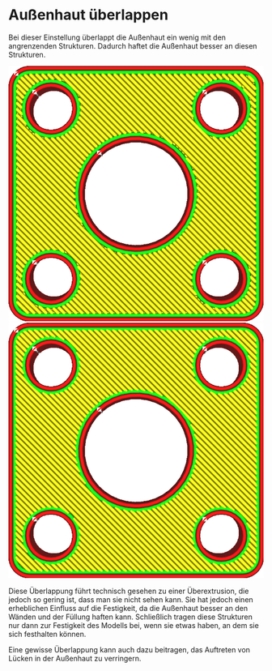 Außenhaut überlappen
====
Bei dieser Einstellung überlappt die Außenhaut ein wenig mit den angrenzenden Strukturen. Dadurch haftet die Außenhaut besser an diesen Strukturen.

<!--screenshot {
"image_path": "skin_overlap_none.png",
"models": [{"script": "mounting_plate.scad"}],
"camera_position": [0, 0, 84],
"settings": {
    "skin_outline_count": 0,
    "skin_overlap": 0
},
"colours": 64
}-->
<!--screenshot {
"image_path": "skin_overlap_20.png",
"models": [{"script": "mounting_plate.scad"}],
"camera_position": [0, 0, 84],
"settings": {
    "skin_outline_count": 0,
    "skin_overlap": 40
},
"colours": 64
}-->
![Keine Überlappung.](../images/skin_overlap_none.png)
![Geringe Überlappung](../images/skin_overlap_20.png)

Diese Überlappung führt technisch gesehen zu einer Überextrusion, die jedoch so gering ist, dass man sie nicht sehen kann. Sie hat jedoch einen erheblichen Einfluss auf die Festigkeit, da die Außenhaut besser an den Wänden und der Füllung haften kann. Schließlich tragen diese Strukturen nur dann zur Festigkeit des Modells bei, wenn sie etwas haben, an dem sie sich festhalten können.

Eine gewisse Überlappung kann auch dazu beitragen, das Auftreten von Lücken in der Außenhaut zu verringern.